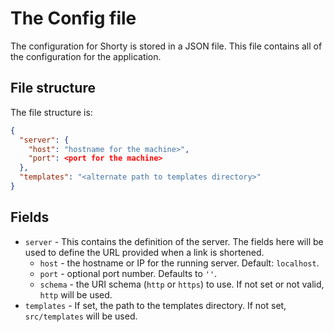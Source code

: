 # The Config file

The configuration for Shorty is stored in a JSON file. This file contains all of the configuration
for the application.

## File structure

The file structure is:

```json
{
  "server": {
    "host": "hostname for the machine>",
    "port": <port for the machine>
  },
  "templates": "<alternate path to templates directory>"
}
```

## Fields
- `server` - This contains the definition of the server. The fields here will be used to define 
the URL provided when a link is shortened.
  - `host` - the hostname or IP for the running server. Default: `localhost`.
  - `port` - optional port number. Defaults to `''`.
  - `schema` - the URI schema (`http` or `https`) to use. If not set or not valid, `http` will be used.
- `templates` - If set, the path to the templates directory. If not set, `src/templates` will be used.



